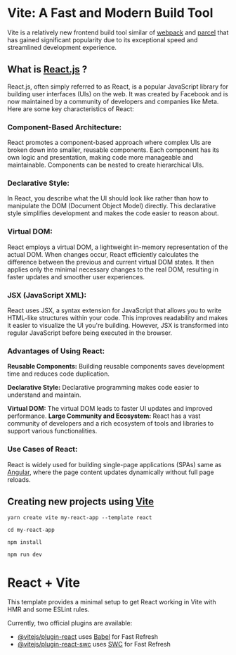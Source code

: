 # Vite: A Fast and Modern Build Tool
Vite is a relatively new frontend build tool similar of [webpack](https://webpack.js.org/) and [parcel](https://parceljs.org/) that has gained significant popularity due to its exceptional speed and streamlined development experience. 

## What is [React.js](https://react.dev/) ?
React.js, often simply referred to as React, is a popular JavaScript library for building user interfaces (UIs) on the web. It was created by Facebook and is now maintained by a community of developers and companies like Meta. Here are some key characteristics of React:
### Component-Based Architecture:
React promotes a component-based approach where complex UIs are broken down into smaller, reusable components.
Each component has its own logic and presentation, making code more manageable and maintainable.
Components can be nested to create hierarchical UIs.

### Declarative Style:
In React, you describe what the UI should look like rather than how to manipulate the DOM (Document Object Model) directly.
This declarative style simplifies development and makes the code easier to reason about.

### Virtual DOM:
React employs a virtual DOM, a lightweight in-memory representation of the actual DOM.
When changes occur, React efficiently calculates the difference between the previous and current virtual DOM states.
It then applies only the minimal necessary changes to the real DOM, resulting in faster updates and smoother user experiences.

### JSX (JavaScript XML):
React uses JSX, a syntax extension for JavaScript that allows you to write HTML-like structures within your code.
This improves readability and makes it easier to visualize the UI you're building. However, JSX is transformed into regular JavaScript before being executed in the browser.

### Advantages of Using React:
**Reusable Components:** Building reusable components saves development time and reduces code duplication.

 **Declarative Style:** Declarative programming makes code easier to understand and maintain.

**Virtual DOM:** The virtual DOM leads to faster UI updates and improved performance.
**Large Community and Ecosystem:** React has a vast community of developers and a rich ecosystem of tools and libraries to support various functionalities.

### Use Cases of React:
React is widely used for building single-page applications (SPAs) same as [Angular](https://angular.dev), where the page content updates dynamically without full page reloads.

## Creating new projects using [Vite](https://vitejs.dev/guide/)
`yarn create vite my-react-app --template react`

`cd my-react-app`

`npm install`

`npm run dev`

# React + Vite

This template provides a minimal setup to get React working in Vite with HMR and some ESLint rules.

Currently, two official plugins are available:

- [@vitejs/plugin-react](https://github.com/vitejs/vite-plugin-react/blob/main/packages/plugin-react/README.md) uses [Babel](https://babeljs.io/) for Fast Refresh
- [@vitejs/plugin-react-swc](https://github.com/vitejs/vite-plugin-react-swc) uses [SWC](https://swc.rs/) for Fast Refresh
